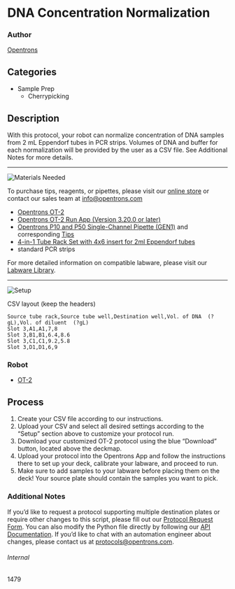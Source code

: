 # DNA Concentration Normalization

### Author
[Opentrons](https://opentrons.com/)

## Categories
* Sample Prep
	* Cherrypicking

## Description
With this protocol, your robot can normalize concentration of DNA samples from 2 mL Eppendorf tubes in PCR strips. Volumes of DNA and buffer for each normalization will be provided by the user as a CSV file. See Additional Notes for more details.

---
![Materials Needed](https://s3.amazonaws.com/opentrons-protocol-library-website/custom-README-images/001-General+Headings/materials.png)

To purchase tips, reagents, or pipettes, please visit our [online store](https://shop.opentrons.com/) or contact our sales team at [info@opentrons.com](mailto:info@opentrons.com)

* [Opentrons OT-2](https://shop.opentrons.com/collections/ot-2-robot/products/ot-2)
* [Opentrons OT-2 Run App (Version 3.20.0 or later)](https://opentrons.com/ot-app/)
* [Opentrons P10 and P50 Single-Channel Pipette (GEN1)](https://shop.opentrons.com/collections/ot-2-pipettes) and corresponding [Tips](https://shop.opentrons.com/collections/opentrons-tips)
* [4-in-1 Tube Rack Set with 4x6 insert for 2ml Eppendorf tubes](https://shop.opentrons.com/collections/opentrons-tips/products/tube-rack-set-1)
* standard PCR strips

For more detailed information on compatible labware, please visit our [Labware Library](https://labware.opentrons.com/).

---
![Setup](https://s3.amazonaws.com/opentrons-protocol-library-website/custom-README-images/001-General+Headings/Setup.png)

CSV layout (keep the headers)

```
Source tube rack,Source tube well,Destination well,Vol. of DNA  (?gL),Vol. of diluent  (?gL)
Slot 3,A1,A1,7,8
Slot 3,B1,B1,6.4,8.6
Slot 3,C1,C1,9.2,5.8
Slot 3,D1,D1,6,9
```

### Robot
* [OT-2](https://opentrons.com/ot-2)

## Process

1. Create your CSV file according to our instructions.
2. Upload your CSV and select all desired settings according to the “Setup” section above to customize your protocol run.
3. Download your customized OT-2 protocol using the blue “Download” button, located above the deckmap.
4. Upload your protocol into the Opentrons App and follow the instructions there to set up your deck, calibrate your labware, and proceed to run.
5. Make sure to add samples to your labware before placing them on the deck! Your source plate should contain the samples you want to pick.

### Additional Notes

If you’d like to request a protocol supporting multiple destination plates or require other changes to this script, please fill out our [Protocol Request Form](https://opentrons-protocol-dev.paperform.co/). You can also modify the Python file directly by following our [API Documentation](https://docs.opentrons.com/v2/apiv2index.html). If you’d like to chat with an automation engineer about changes, please contact us at [protocols@opentrons.com](mailto:protocols@opentrons.com).

###### Internal
1479
